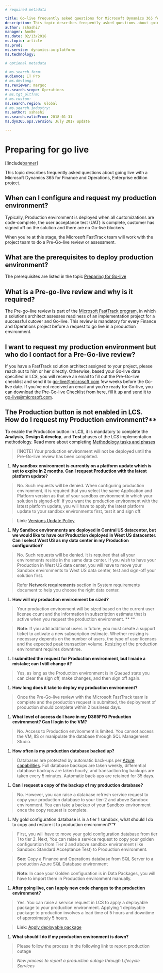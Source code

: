 ```yaml
---
# required metadata

title: Go-live frequently asked questions for Microsoft Dynamics 365 for Finance and Operations 
description: This topic describes frequently asked questions about going live with a Microsoft Dynamics 365 for Finance and Operations, Enterprise edition project.
author: sshashi7
manager: AnnBe
ms.date: 02/13/2018
ms.topic: article
ms.prod: 
ms.service: dynamics-ax-platform
ms.technology: 

# optional metadata

# ms.search.form:  
audience: IT Pro
# ms.devlang: 
ms.reviewer: margoc
ms.search.scope: Operations
# ms.tgt_pltfrm: 
# ms.custom: 
ms.search.region: Global
# ms.search.industry: 
ms.author: sshashi
ms.search.validFrom: 2018-01-31
ms.dyn365.ops.version: July 2017 update

---
```


# Preparing for go live

[!include[banner](../includes/banner.md)]

This topic describes frequently asked questions about going live with a Microsoft Dynamics 365 for Finance and Operations, Enterprise edition project.

## When can I configure and request my production environment?

Typically, Production environment is deployed when all customizations are code-complete, the user acceptance test (UAT) is complete, customer has signed off on the solution and there are no Go-live blockers.

When you're at this stage, the Microsoft FastTrack team will work with the project team to do a Pre-Go-live review or assessment.

## What are the prerequisites to deploy production environment?

The prerequisites are listed in the topic [Preparing for Go-live](prepare-go-live.md)

## What is a Pre-go-live review and why is it required?

The Pre-go-live review is part of the [Microsoft FastTrack program](../fin-and-ops/get-started/fasttrack-dynamics-365-overview.md), in which a solutions architect assesses readiness of an implementation project for a successful cutover and Go-live. This review is mandatory for every Finance and Operations project before a request to go live in a production environment.

## I want to request my production environment but who do I contact for a Pre-Go-live review?

If you have a FastTrack solution architect assigned to your project, please reach out to him or her directly. Otherwise, based your Go-live date specified in LCS, you will receive an email to fill out the Pre-Go-live checklist and send it to <go-live@microsoft.com> few weeks before the Go-live date. If you’ve not received an email and you’re ready for Go-live, you can download the Pre-Go-live Checklist from here, fill it up and send it to <go-live@microsoft.com>.

## The Production button is not enabled in LCS. How do I request my Production environment?**

To enable the Production button in LCS, it is mandatory to complete the **Analysis**, **Design & develop**, and **Test** phases of the LCS implementation methodology. Read more about completing [Methodology tasks and phases](../dev-itpro/lifecycle-services/lcs-works-lcs.md)

>   [!NOTE]
>   Your production environment will not be deployed until the Pre-Go-live review has been completed.

1.  **My sandbox environment is currently on a platform update which is set to
    expire in 2 months. Can I request Production with the latest platform
    update?**

>   No. Such requests will be denied. When configuring production environment,
>   it is required that you select the same Application and Platform version as
>   that of your sandbox environment in which your solution is signed-off. If
>   you want the production environment with the latest platform update, you
>   will have to apply the latest platform update to your sandbox environments
>   first, test it and sign off.

>   **Link**: [Versions Update
>   Policy](https://docs.microsoft.com/en-us/dynamics365/unified-operations/dev-itpro/migration-upgrade/versions-update-policy)

1.  **My Sandbox environments are deployed in Central US datacenter, but we
    would like to have our Production deployed in West US datacenter. Can I
    select West US as my data center in my Production configuration?**

>   No. Such requests will be denied. It is required that all your environments
>   reside in the same data center. If you wish to have your Production in West
>   US data center, you will have to move your Sandbox environments to West US
>   data center, test and sign-off your solution first.

>   Refer **Network requirements** section in System requirements document to
>   help you choose the right data center.

1.  **How will my production environment be sized?**

>   Your production environment will be sized based on the current user license
>   count and the information in subscription estimate that is active when you
>   request the production environment. ** **

>   **Note**: If you add additional users in future, you must create a support
>   ticket to activate a new subscription estimate. Whether resizing is
>   necessary depends on the number of users, the type of user licenses and the
>   expected peak transaction volume. Resizing of the production environment
>   requires downtime.

1.  **I submitted the request for Production environment, but I made a mistake;
    can I still change it?**

>   Yes, as long as the Production environment is in *Queued* state you can
>   clear the sign off, make changes, and then sign off again.

1.  **How long does it take to deploy my production environment?**

>   Once the Pre-Go-live review with the Microsoft FastTrack team is complete
>   and the production request is submitted, the deployment of production should
>   complete within 2 business days.

1.  **What level of access do I have in my D365FFO Production environment? Can I
    login to the VM?**

>   No. Access to Production environment is limited. You cannot access the VM,
>   IIS or manipulate the database through SQL Management Studio.

1.  **How often is my production database backed up?**

>   Databases are protected by automatic back-ups per [Azure
>   capabilities](https://docs.microsoft.com/en-us/azure/sql-database/sql-database-automated-backups).
>   Full database backups are taken weekly, differential database backups are
>   taken hourly, and transaction log backups are taken every 5 minutes.
>   Automatic back-ups are retained for 35 days.

1.  **Can I request a copy of the backup of my production database?**

>   No. However, you can raise a database refresh service request to copy your
>   production database to your tier-2 and above Sandbox environment. You can
>   take a backup of your Sandbox environment once the copy request is complete.

1.  My gold configuration database is in a tier 1 sandbox, what should I do to
    copy and restore it to production environment?"**?**

>   First, you will have to move your gold configuration database from tier 1 to
>   tier 2. Next, You can raise a service request to copy your golden
>   configuration from Tier 2 and above sandbox environment (like Sandbox:
>   Standard Acceptance Test) to Production environment.

>   **See**: Copy a Finance and Operations database from SQL Server to a
>   production Azure SQL Database environment

>   **Note**: In case your Golden configuration is in Data Packages, you will
>   have to import them in Production environment manually.

1.  **After going live, can I apply new code changes to the production
    environment?**

>   Yes. You can raise a service request in LCS to apply a deployable package to
>   your production environment. Applying 1 deployable package to production
>   involves a lead time of 5 hours and downtime of approximately 5 hours.

>   **Link**: [Apply deployable package
>   ](https://docs.microsoft.com/en-us/dynamics365/unified-operations/dev-itpro/deployment/apply-deployable-package-system)

1.  **What should I do if my production environment is down?**

>   Please follow the process in the following link to report production outage

>   *New process to report a production outage through Lifecycle Services*



